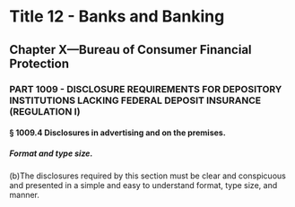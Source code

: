 
# Title 12 - Banks and Banking
## Chapter X—Bureau of Consumer Financial Protection
### PART 1009 - DISCLOSURE REQUIREMENTS FOR DEPOSITORY INSTITUTIONS LACKING FEDERAL DEPOSIT INSURANCE (REGULATION I)
#### § 1009.4 Disclosures in advertising and on the premises.
##### Format and type size.

(b)The disclosures required by this section must be clear and conspicuous and presented in a simple and easy to understand format, type size, and manner.
